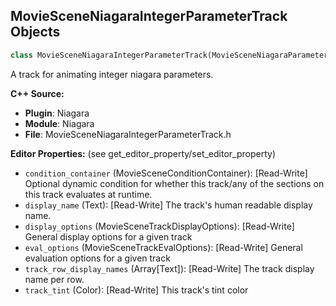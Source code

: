 ## MovieSceneNiagaraIntegerParameterTrack Objects

```python
class MovieSceneNiagaraIntegerParameterTrack(MovieSceneNiagaraParameterTrack)
```

A track for animating integer niagara parameters.

**C++ Source:**

- **Plugin**: Niagara
- **Module**: Niagara
- **File**: MovieSceneNiagaraIntegerParameterTrack.h

**Editor Properties:** (see get_editor_property/set_editor_property)

- ``condition_container`` (MovieSceneConditionContainer):  [Read-Write] Optional dynamic condition for whether this track/any of the sections on this track evaluates at runtime.
- ``display_name`` (Text):  [Read-Write] The track's human readable display name.
- ``display_options`` (MovieSceneTrackDisplayOptions):  [Read-Write] General display options for a given track
- ``eval_options`` (MovieSceneTrackEvalOptions):  [Read-Write] General evaluation options for a given track
- ``track_row_display_names`` (Array[Text]):  [Read-Write] The track display name per row.
- ``track_tint`` (Color):  [Read-Write] This track's tint color

<a id="unreal.MovieSceneNiagaraVectorParameterTrack"></a>